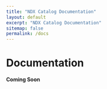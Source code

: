 ```yaml
---
title: "NDX Catalog Documentation"
layout: default
excerpt: "NDX Catalog Documentation"
sitemap: false
permalink: /docs
---
```


# Documentation

**Coming Soon**


